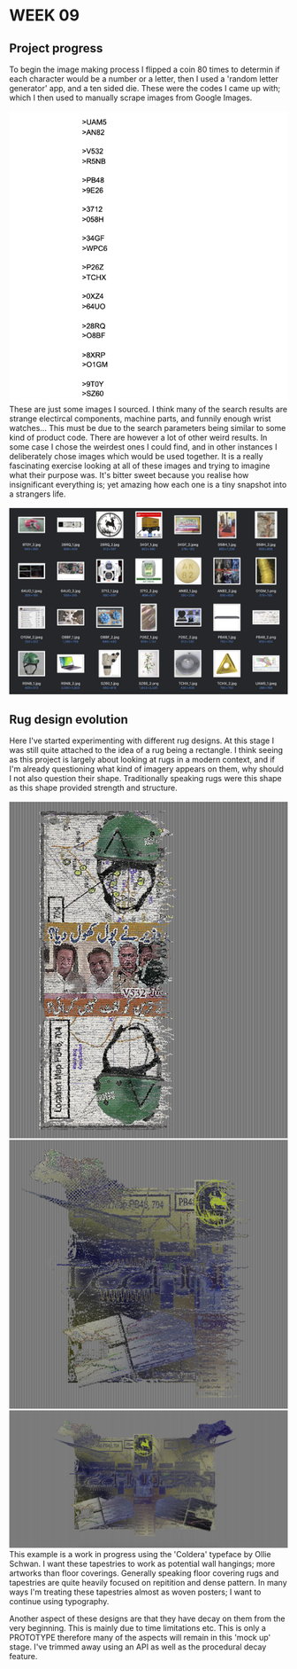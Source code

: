 # WEEK 09

## Project progress
To begin the image making process I flipped a coin 80 times to determin if each character would be a number or a letter, then I used a 'random letter generator' app, and a ten sided die. These were the codes I came up with; which I then used to manually scrape images from Google Images.  <br/>
 <br/>
![](codes.png) <br/> 
These are just some images I sourced. I think many of the search results are strange electircal components, machine parts, and funnily enough wrist watches... This must be due to the search parameters being similar to some kind of product code. There are however a lot of other weird results. In some case I chose the weirdest ones I could find, and in other instances I deliberately chose images which would be used together. It is a really fascinating exercise looking at all of these images and trying to imagine what their purpose was. It's bitter sweet because you realise how insignificant everything is; yet amazing how each one is a tiny snapshot into a strangers life.  <br/>
 <br/>
![](sourced_pics.png) <br/> 
## Rug design evolution
Here I've started experimenting with different rug designs. At this stage I was still quite attached to the idea of a rug being a rectangle. I think seeing as this project is largely about looking at rugs in a modern context, and if I'm already questioning what kind of imagery appears on them, why should I not also question their shape. Traditionally speaking rugs were this shape as this shape provided strength and structure.  <br/>
 <br/>
![](helmet_rug.png) <br/> 
![](half_technocrat.png) <br/> 
![](full_technocrat.png) <br/> 
This example is a work in progress using the 'Coldera' typeface by Ollie Schwan. I want these tapestries to work as potential wall hangings; more artworks than floor coverings. Generally speaking floor covering rugs and tapestries are quite heavily focused on repitition and dense pattern. In many ways I'm treating these tapestries almost as woven posters; I want to continue using typography.   <br/>

Another aspect of these designs are that they have decay on them from the very beginning. This is mainly due to time limitations etc. This is only a PROTOTYPE therefore many of the aspects will remain in this 'mock up' stage. I've trimmed away using an API as well as the procedural decay feature.
